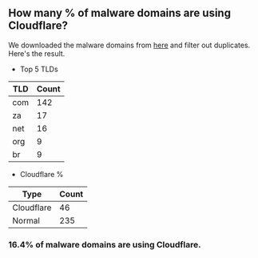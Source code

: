 ## How many % of malware domains are using Cloudflare?


We downloaded the malware domains from [here](https://urlhaus.abuse.ch) and filter out duplicates.
Here's the result.


[//]: # (start replacement)


- Top 5 TLDs

| TLD | Count |
| --- | --- |
| com | 142 |
| za | 17 |
| net | 16 |
| org | 9 |
| br | 9 |


- Cloudflare %

| Type | Count |
| --- | --- |
| Cloudflare | 46 |
| Normal | 235 |


### 16.4% of malware domains are using Cloudflare.